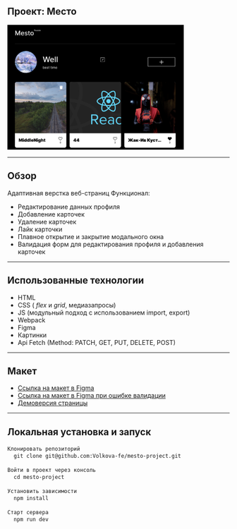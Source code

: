 ## Проект: Место

<img src="demo/main_mesto.png" width="400">

___
## Обзор
Адаптивная верстка веб-страниц
Функционал:
 - Редактирование данных профиля
 - Добавление карточек
 - Удаление карточек
 - Лайк карточки
 - Плавное открытие и закрытие модального окна
 - Валидация форм для редактирования профиля и добавления карточек
___
## Использованные технологии
* HTML
* CSS ( _flex_ и _grid_, медиазапросы)
* JS (модульный подход с использованием import, export)
* Webpack
* Figma
* Картинки
* Api Fetch (Method: PATCH, GET, PUT, DELETE, POST)
___
## Макет

* [Ссылка на макет в Figma](https://www.figma.com/file/2cn9N9jSkmxD84oJik7xL7/JavaScript.-Sprint-4?node-id=0%3A1)
* [Ссылка на макет в Figma при ошибке валидации](https://www.figma.com/file/kRVLKwYG3d1HGLvh7JFWRT/JavaScript.-Sprint-6?node-id=1124%3A73)
* [Демоверсия страницы](https://volkova-fe.github.io/mesto-project/)

___
## Локальная установка и запуск
```
Клонировать репозиторий
  git clone git@github.com:Volkova-fe/mesto-project.git

Войти в проект через консоль
  cd mesto-project

Установить зависимости
  npm install

Старт сервера
  npm run dev
```
